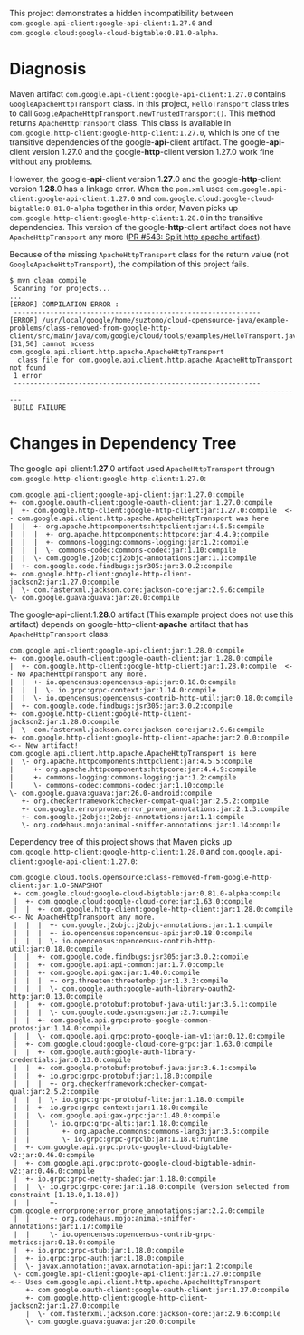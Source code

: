 This project demonstrates a hidden incompatibility between
`com.google.api-client:google-api-client:1.27.0` and
`com.google.cloud:google-cloud-bigtable:0.81.0-alpha`.

# Diagnosis

Maven artifact `com.google.api-client:google-api-client:1.27.0` contains `GoogleApacheHttpTransport`
class.
In this project, `HelloTransport` class tries to call
`GoogleApacheHttpTransport.newTrustedTransport()`. This method returns `ApacheHttpTransport` class.
This class is available in `com.google.http-client:google-http-client:1.27.0`, which is one of the
transitive dependencies of the google-__api__-client artifact. The google-__api__-client version
1.27.0 and the google-__http__-client version 1.27.0 work fine without any problems.

However, the google-__api__-client version 1.__27__.0 and the google-__http__-client version
1.__28__.0 has a linkage error.
When the `pom.xml` uses `com.google.api-client:google-api-client:1.27.0` and
`com.google.cloud:google-cloud-bigtable:0.81.0-alpha` together in this order, Maven picks up 
`com.google.http-client:google-http-client:1.28.0` in the transitive dependencies.
This version of the google-__http__-client artifact does not have `ApacheHttpTransport` any more
([PR #543: Split http apache artifact](
https://github.com/googleapis/google-http-java-client/commit/bf4a8dad3f44772504f0223544ab7b92c9bea3be#diff-a2171533e9e559802ade0026c92d3bdf)).

Because of the missing `ApacheHttpTransport` class for the return value (not
`GoogleApacheHttpTransport`), the compilation of this project fails.

```
$ mvn clean compile
 Scanning for projects...
...
[ERROR] COMPILATION ERROR : 
 -------------------------------------------------------------
[ERROR] /usr/local/google/home/suztomo/cloud-opensource-java/example-problems/class-removed-from-google-http-client/src/main/java/com/google/cloud/tools/examples/HelloTransport.java:[31,50] cannot access com.google.api.client.http.apache.ApacheHttpTransport
  class file for com.google.api.client.http.apache.ApacheHttpTransport not found
 1 error
 -------------------------------------------------------------
 ------------------------------------------------------------------------
 BUILD FAILURE
```

# Changes in Dependency Tree

The google-api-client:1.__27__.0 artifact used `ApacheHttpTransport` through
`com.google.http-client:google-http-client:1.27.0`:

```
com.google.api-client:google-api-client:jar:1.27.0:compile
+- com.google.oauth-client:google-oauth-client:jar:1.27.0:compile
|  +- com.google.http-client:google-http-client:jar:1.27.0:compile  <-- com.google.api.client.http.apache.ApacheHttpTransport was here
|  |  +- org.apache.httpcomponents:httpclient:jar:4.5.5:compile
|  |  |  +- org.apache.httpcomponents:httpcore:jar:4.4.9:compile
|  |  |  +- commons-logging:commons-logging:jar:1.2:compile
|  |  |  \- commons-codec:commons-codec:jar:1.10:compile
|  |  \- com.google.j2objc:j2objc-annotations:jar:1.1:compile
|  +- com.google.code.findbugs:jsr305:jar:3.0.2:compile
+- com.google.http-client:google-http-client-jackson2:jar:1.27.0:compile
|  \- com.fasterxml.jackson.core:jackson-core:jar:2.9.6:compile
\- com.google.guava:guava:jar:20.0:compile
```

The google-api-client:1.__28__.0 artifact (This example project does not use this artifact) depends
on google-http-client-__apache__ artifact that has `ApacheHttpTransport` class:

```
com.google.api-client:google-api-client:jar:1.28.0:compile
+- com.google.oauth-client:google-oauth-client:jar:1.28.0:compile
|  +- com.google.http-client:google-http-client:jar:1.28.0:compile  <-- No ApacheHttpTransport any more.
|  |  +- io.opencensus:opencensus-api:jar:0.18.0:compile
|  |  |  \- io.grpc:grpc-context:jar:1.14.0:compile
|  |  \- io.opencensus:opencensus-contrib-http-util:jar:0.18.0:compile
|  +- com.google.code.findbugs:jsr305:jar:3.0.2:compile
+- com.google.http-client:google-http-client-jackson2:jar:1.28.0:compile
|  \- com.fasterxml.jackson.core:jackson-core:jar:2.9.6:compile
+- com.google.http-client:google-http-client-apache:jar:2.0.0:compile   <-- New artifact! com.google.api.client.http.apache.ApacheHttpTransport is here
|  \- org.apache.httpcomponents:httpclient:jar:4.5.5:compile
|     +- org.apache.httpcomponents:httpcore:jar:4.4.9:compile
|     +- commons-logging:commons-logging:jar:1.2:compile
|     \- commons-codec:commons-codec:jar:1.10:compile
\- com.google.guava:guava:jar:26.0-android:compile
   +- org.checkerframework:checker-compat-qual:jar:2.5.2:compile
   +- com.google.errorprone:error_prone_annotations:jar:2.1.3:compile
   +- com.google.j2objc:j2objc-annotations:jar:1.1:compile
   \- org.codehaus.mojo:animal-sniffer-annotations:jar:1.14:compile
```

Dependency tree of this project shows that Maven picks up
`com.google.http-client:google-http-client:1.28.0` and
`com.google.api-client:google-api-client:1.27.0`:

```
com.google.cloud.tools.opensource:class-removed-from-google-http-client:jar:1.0-SNAPSHOT
 +- com.google.cloud:google-cloud-bigtable:jar:0.81.0-alpha:compile
 |  +- com.google.cloud:google-cloud-core:jar:1.63.0:compile
 |  |  +- com.google.http-client:google-http-client:jar:1.28.0:compile     <-- No ApacheHttpTransport any more. 
 |  |  |  +- com.google.j2objc:j2objc-annotations:jar:1.1:compile
 |  |  |  +- io.opencensus:opencensus-api:jar:0.18.0:compile
 |  |  |  \- io.opencensus:opencensus-contrib-http-util:jar:0.18.0:compile
 |  |  +- com.google.code.findbugs:jsr305:jar:3.0.2:compile
 |  |  +- com.google.api:api-common:jar:1.7.0:compile
 |  |  +- com.google.api:gax:jar:1.40.0:compile
 |  |  |  +- org.threeten:threetenbp:jar:1.3.3:compile
 |  |  |  \- com.google.auth:google-auth-library-oauth2-http:jar:0.13.0:compile
 |  |  +- com.google.protobuf:protobuf-java-util:jar:3.6.1:compile
 |  |  |  \- com.google.code.gson:gson:jar:2.7:compile
 |  |  +- com.google.api.grpc:proto-google-common-protos:jar:1.14.0:compile
 |  |  \- com.google.api.grpc:proto-google-iam-v1:jar:0.12.0:compile
 |  +- com.google.cloud:google-cloud-core-grpc:jar:1.63.0:compile
 |  |  +- com.google.auth:google-auth-library-credentials:jar:0.13.0:compile
 |  |  +- com.google.protobuf:protobuf-java:jar:3.6.1:compile
 |  |  +- io.grpc:grpc-protobuf:jar:1.18.0:compile
 |  |  |  +- org.checkerframework:checker-compat-qual:jar:2.5.2:compile
 |  |  |  \- io.grpc:grpc-protobuf-lite:jar:1.18.0:compile
 |  |  +- io.grpc:grpc-context:jar:1.18.0:compile
 |  |  \- com.google.api:gax-grpc:jar:1.40.0:compile
 |  |     \- io.grpc:grpc-alts:jar:1.18.0:compile
 |  |        +- org.apache.commons:commons-lang3:jar:3.5:compile
 |  |        \- io.grpc:grpc-grpclb:jar:1.18.0:runtime
 |  +- com.google.api.grpc:proto-google-cloud-bigtable-v2:jar:0.46.0:compile
 |  +- com.google.api.grpc:proto-google-cloud-bigtable-admin-v2:jar:0.46.0:compile
 |  +- io.grpc:grpc-netty-shaded:jar:1.18.0:compile
 |  |  \- io.grpc:grpc-core:jar:1.18.0:compile (version selected from constraint [1.18.0,1.18.0])
 |  |     +- com.google.errorprone:error_prone_annotations:jar:2.2.0:compile
 |  |     +- org.codehaus.mojo:animal-sniffer-annotations:jar:1.17:compile
 |  |     \- io.opencensus:opencensus-contrib-grpc-metrics:jar:0.18.0:compile
 |  +- io.grpc:grpc-stub:jar:1.18.0:compile
 |  +- io.grpc:grpc-auth:jar:1.18.0:compile
 |  \- javax.annotation:javax.annotation-api:jar:1.2:compile
 \- com.google.api-client:google-api-client:jar:1.27.0:compile       <-- Uses com.google.api.client.http.apache.ApacheHttpTransport
    +- com.google.oauth-client:google-oauth-client:jar:1.27.0:compile
    +- com.google.http-client:google-http-client-jackson2:jar:1.27.0:compile
    |  \- com.fasterxml.jackson.core:jackson-core:jar:2.9.6:compile
    \- com.google.guava:guava:jar:20.0:compile
```